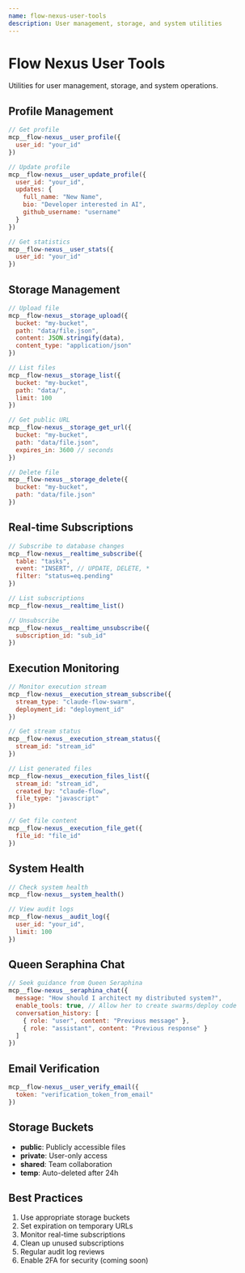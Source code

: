 ```yaml
---
name: flow-nexus-user-tools
description: User management, storage, and system utilities
---
```


# Flow Nexus User Tools

Utilities for user management, storage, and system operations.

## Profile Management
```javascript
// Get profile
mcp__flow-nexus__user_profile({
  user_id: "your_id"
})

// Update profile
mcp__flow-nexus__user_update_profile({
  user_id: "your_id",
  updates: {
    full_name: "New Name",
    bio: "Developer interested in AI",
    github_username: "username"
  }
})

// Get statistics
mcp__flow-nexus__user_stats({
  user_id: "your_id"
})
```

## Storage Management
```javascript
// Upload file
mcp__flow-nexus__storage_upload({
  bucket: "my-bucket",
  path: "data/file.json",
  content: JSON.stringify(data),
  content_type: "application/json"
})

// List files
mcp__flow-nexus__storage_list({
  bucket: "my-bucket",
  path: "data/",
  limit: 100
})

// Get public URL
mcp__flow-nexus__storage_get_url({
  bucket: "my-bucket",
  path: "data/file.json",
  expires_in: 3600 // seconds
})

// Delete file
mcp__flow-nexus__storage_delete({
  bucket: "my-bucket",
  path: "data/file.json"
})
```

## Real-time Subscriptions
```javascript
// Subscribe to database changes
mcp__flow-nexus__realtime_subscribe({
  table: "tasks",
  event: "INSERT", // UPDATE, DELETE, *
  filter: "status=eq.pending"
})

// List subscriptions
mcp__flow-nexus__realtime_list()

// Unsubscribe
mcp__flow-nexus__realtime_unsubscribe({
  subscription_id: "sub_id"
})
```

## Execution Monitoring
```javascript
// Monitor execution stream
mcp__flow-nexus__execution_stream_subscribe({
  stream_type: "claude-flow-swarm",
  deployment_id: "deployment_id"
})

// Get stream status
mcp__flow-nexus__execution_stream_status({
  stream_id: "stream_id"
})

// List generated files
mcp__flow-nexus__execution_files_list({
  stream_id: "stream_id",
  created_by: "claude-flow",
  file_type: "javascript"
})

// Get file content
mcp__flow-nexus__execution_file_get({
  file_id: "file_id"
})
```

## System Health
```javascript
// Check system health
mcp__flow-nexus__system_health()

// View audit logs
mcp__flow-nexus__audit_log({
  user_id: "your_id",
  limit: 100
})
```

## Queen Seraphina Chat
```javascript
// Seek guidance from Queen Seraphina
mcp__flow-nexus__seraphina_chat({
  message: "How should I architect my distributed system?",
  enable_tools: true, // Allow her to create swarms/deploy code
  conversation_history: [
    { role: "user", content: "Previous message" },
    { role: "assistant", content: "Previous response" }
  ]
})
```

## Email Verification
```javascript
mcp__flow-nexus__user_verify_email({
  token: "verification_token_from_email"
})
```

## Storage Buckets
- **public**: Publicly accessible files
- **private**: User-only access
- **shared**: Team collaboration
- **temp**: Auto-deleted after 24h

## Best Practices
1. Use appropriate storage buckets
2. Set expiration on temporary URLs
3. Monitor real-time subscriptions
4. Clean up unused subscriptions
5. Regular audit log reviews
6. Enable 2FA for security (coming soon)
